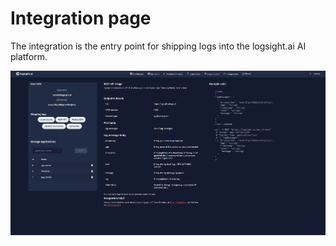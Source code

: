 # Integration page


The integration is the entry point for shipping logs into the logsight.ai AI platform. 

![img.png](../assets/images/integration_page.png)


